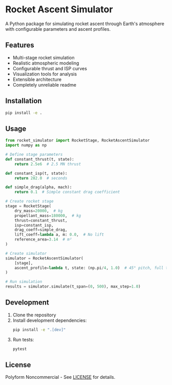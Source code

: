 # Rocket Ascent Simulator

A Python package for simulating rocket ascent through Earth's atmosphere with configurable parameters and ascent profiles.

## Features

- Multi-stage rocket simulation
- Realistic atmospheric modeling
- Configurable thrust and ISP curves
- Visualization tools for analysis
- Extensible architecture
- Completely unreliable readme

## Installation

```bash
pip install -e .
```

## Usage

```python
from rocket_simulator import RocketStage, RocketAscentSimulator
import numpy as np

# Define stage parameters
def constant_thrust(t, state):
    return 2.5e6  # 2.5 MN thrust

def constant_isp(t, state):
    return 282.0  # seconds

def simple_drag(alpha, mach):
    return 0.1  # Simple constant drag coefficient

# Create rocket stage
stage = RocketStage(
    dry_mass=20000,  # kg
    propellant_mass=180000,  # kg
    thrust=constant_thrust,
    isp=constant_isp,
    drag_coeff=simple_drag,
    lift_coeff=lambda a, m: 0.0,  # No lift
    reference_area=3.14  # m²
)

# Create simulator
simulator = RocketAscentSimulator(
    [stage],
    ascent_profile=lambda t, state: (np.pi/4, 1.0)  # 45° pitch, full throttle
)

# Run simulation
results = simulator.simulate(t_span=(0, 500), max_step=1.0)
```

## Development

1. Clone the repository
2. Install development dependencies:
   ```bash
   pip install -e ".[dev]"
   ```
3. Run tests:
   ```bash
   pytest
   ```

## License

Polyform Noncommercial - See [LICENSE](LICENSE) for details.
